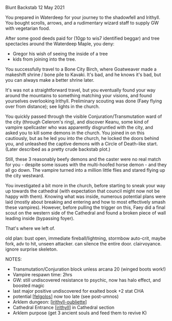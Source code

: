 Blunt Backstab
12 May 2021

You prepared in Waterdeep for your journey to the shadowfell and Irithyll. You bought scrolls, arrows, and a rudimentary wizard staff to supply GW with vegetarian food.

After some good deeds paid for (10gp to wis7 identified beggar) and tree spectacles around the Waterdeep Maple, you deny:
- Gregor his wish of seeing the inside of a tree
- kids from joining into the tree.

You successfully travel to a Bone City Birch, where Goatweaver made a makeshift shrine / bone pile to Kavaki. It's bad, and he knows it's bad, but you can always make a better shrine later.

It's was not a straightforward travel, but you eventually found your way around the mountains to something matching your visions, and found yourselves overlooking Irithyll. Preliminary scouting was done (Faey flying over from distance); see lights in the church.

You quickly passed through the visible Conjuration/Transmutation ward of the city (through Celerom's ring), and discover Keanu, some kind of vampire spellcaster who was apparently disgruntled with the city, and asked you to kill some demons in the church. You joined in on this cautiously, but as he led you into the church, he locked the doors behind you, and unleashed the captive demons with a Circle of Death-like start. (Later described as a pretty crude backstab plot.)

Still, these 3 reasonably beefy demons and the caster were no real match for you - despite some issues with the multi-hoofed horse demon - and they all go down. The vampire turned into a million little flies and stared flying up the city westward.

You investigated a bit more in the church, before starting to sneak your way up towards the cathedral (with expectation that council might now not be happy with them). Knowing what was inside, numerous potential plans were laid (mostly about breaking and entering and how to most effectively smash these vampires). However, before pulling the trigger on this, Faey did a final scout on the western side of the Cathedral and found a broken piece of wall leading inside (bypassing foyer).

That's where we left of.

old plan: bust open, immediate fireball/lightning, stormbow auto-crit, maybe fork, adv to hit, unseen attacker. can silence the entire door. clairvoyance. ignore surprise skeleton.

NOTES:
- Transmutation/Conjuration block unless arcana 20 (winged boots work!)
- Vampire respawn time: 2hrs
- GW: still undiscovered resistance to psychic, now has halo effect, and boosted magic
- last major positive undiscovered for exalted book +2 stat CHA
- potential [[felgolos]] now too late (see post-umnos)
- Arklem dungeon: [[irithyll-oubliette]]
- Cathedral Entrance [[irithyll]] in Cathedral section
- Arklem purpose (get 3 ancient souls and feed them to revive K)

[//begin]: # "Autogenerated link references for markdown compatibility"
[felgolos]: ../npcs/felgolos "Felgolos"
[irithyll-oubliette]: ../east/irithyll-oubliette "Irithyll Oubliette"
[irithyll]: ../east/irithyll "Irithyll"
[//end]: # "Autogenerated link references"
